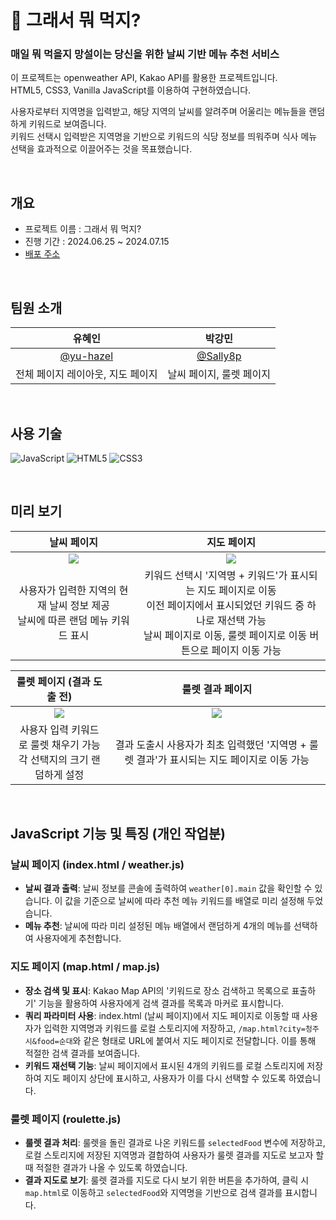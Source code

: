 # 🤔 그래서 뭐 먹지?


### 매일 뭐 먹을지 망설이는 당신을 위한 날씨 기반 메뉴 추천 서비스

이 프로젝트는 openweather API, Kakao API를 활용한 프로젝트입니다. <br>
HTML5, CSS3, Vanilla JavaScript를 이용하여 구현하였습니다. <br>


사용자로부터 지역명을 입력받고, 해당 지역의 날씨를 알려주며 어울리는 메뉴들을 랜덤하게 키워드로 보여줍니다. <br>
키워드 선택시 입력받은 지역명을 기반으로 키워드의 식당 정보를 띄워주며 식사 메뉴 선택을 효과적으로 이끌어주는 것을 목표했습니다. <br>

<br>

## 개요

- 프로젝트 이름 : 그래서 뭐 먹지?
- 진행 기간 : 2024.06.25 ~ 2024.07.15
- [배포 주소](https://yu-hazel.github.io/what-to-eat/HTML/index.html)

<br>

## 팀원 소개

| **유혜인** | **박강민** |
| :---: | :---: |
| [@yu-hazel](https://github.com/yu-hazel) | [@Sally8p](https://github.com/sally8p/) |
| 전체 페이지 레이아웃, 지도 페이지 | 날씨 페이지, 룰렛 페이지 |

<br>

## 사용 기술

![JavaScript](https://img.shields.io/badge/javascript-%23323330.svg?style=for-the-badge&logo=javascript&logoColor=%23F7DF1E)
![HTML5](https://img.shields.io/badge/html5-%23E34F26.svg?style=for-the-badge&logo=html5&logoColor=white)
![CSS3](https://img.shields.io/badge/css3-%231572B6.svg?style=for-the-badge&logo=css3&logoColor=white)

<br>

## 미리 보기

| 날씨 페이지 | 지도 페이지 |
| :---: | :---: |
![](https://github.com/user-attachments/assets/34dc7a49-8849-44b5-80b4-f7f89e11fd33) | ![](https://github.com/user-attachments/assets/b6ac2bd3-9c91-4f10-9570-3c407613a00c)
| 사용자가 입력한 지역의 현재 날씨 정보 제공<br>날씨에 따른 랜덤 메뉴 키워드 표시 | 키워드 선택시 '지역명 + 키워드'가 표시되는 지도 페이지로 이동<br>이전 페이지에서 표시되었던 키워드 중 하나로 재선택 가능<br>날씨 페이지로 이동, 룰렛 페이지로 이동 버튼으로 페이지 이동 가능 |

| 룰렛 페이지 (결과 도출 전) | 룰렛 결과 페이지 |
| :---: | :---: |
![](https://github.com/user-attachments/assets/9317e6b4-6a6e-4e87-8810-f1a651dbd655) | ![](https://github.com/user-attachments/assets/70e89bcf-1f4c-4553-b169-50189377bd4a)
| 사용자 입력 키워드로 룰렛 채우기 가능<br>각 선택지의 크기 랜덤하게 설정 | 결과 도출시 사용자가 최초 입력했던 '지역명 + 룰렛 결과'가 표시되는 지도 페이지로 이동 가능 |

<br>

## JavaScript 기능 및 특징 (개인 작업분)

### 날씨 페이지 (index.html / weather.js)
- **날씨 결과 출력**: 날씨 정보를 콘솔에 출력하여 `weather[0].main` 값을 확인할 수 있습니다. 이 값을 기준으로 날씨에 따라 추천 메뉴 키워드를 배열로 미리 설정해 두었습니다.
- **메뉴 추천**: 날씨에 따라 미리 설정된 메뉴 배열에서 랜덤하게 4개의 메뉴를 선택하여 사용자에게 추천합니다.

### 지도 페이지 (map.html / map.js)
- **장소 검색 및 표시**: Kakao Map API의 '키워드로 장소 검색하고 목록으로 표출하기' 기능을 활용하여 사용자에게 검색 결과를 목록과 마커로 표시합니다.
- **쿼리 파라미터 사용**: index.html (날씨 페이지)에서 지도 페이지로 이동할 때 사용자가 입력한 지역명과 키워드를 로컬 스토리지에 저장하고, `/map.html?city=청주시&food=순대`와 같은 형태로 URL에 붙여서 지도 페이지로 전달합니다. 이를 통해 적절한 검색 결과를 보여줍니다.
- **키워드 재선택 기능**: 날씨 페이지에서 표시된 4개의 키워드를 로컬 스토리지에 저장하여 지도 페이지 상단에 표시하고, 사용자가 이를 다시 선택할 수 있도록 하였습니다.

### 룰렛 페이지 (roulette.js)
- **룰렛 결과 처리**: 룰렛을 돌린 결과로 나온 키워드를 `selectedFood` 변수에 저장하고, 로컬 스토리지에 저장된 지역명과 결합하여 사용자가 룰렛 결과를 지도로 보고자 할 때 적절한 결과가 나올 수 있도록 하였습니다.
- **결과 지도로 보기**: 룰렛 결과를 지도로 다시 보기 위한 버튼을 추가하여, 클릭 시 `map.html`로 이동하고 `selectedFood`와 지역명을 기반으로 검색 결과를 표시합니다.







